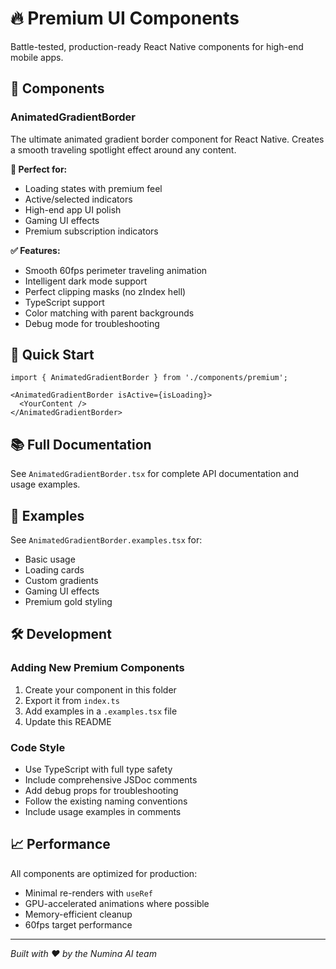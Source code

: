 # 🔥 Premium UI Components

Battle-tested, production-ready React Native components for high-end mobile apps.

## 🌟 Components

### AnimatedGradientBorder

The ultimate animated gradient border component for React Native. Creates a smooth traveling spotlight effect around any content.

**🎯 Perfect for:**
- Loading states with premium feel
- Active/selected indicators  
- High-end app UI polish
- Gaming UI effects
- Premium subscription indicators

**✅ Features:**
- Smooth 60fps perimeter traveling animation
- Intelligent dark mode support
- Perfect clipping masks (no zIndex hell)
- TypeScript support
- Color matching with parent backgrounds
- Debug mode for troubleshooting

## 🚀 Quick Start

```tsx
import { AnimatedGradientBorder } from './components/premium';

<AnimatedGradientBorder isActive={isLoading}>
  <YourContent />
</AnimatedGradientBorder>
```

## 📚 Full Documentation

See `AnimatedGradientBorder.tsx` for complete API documentation and usage examples.

## 🎨 Examples

See `AnimatedGradientBorder.examples.tsx` for:
- Basic usage
- Loading cards
- Custom gradients
- Gaming UI effects
- Premium gold styling

## 🛠️ Development

### Adding New Premium Components

1. Create your component in this folder
2. Export it from `index.ts`
3. Add examples in a `.examples.tsx` file
4. Update this README

### Code Style

- Use TypeScript with full type safety
- Include comprehensive JSDoc comments
- Add debug props for troubleshooting
- Follow the existing naming conventions
- Include usage examples in comments

## 📈 Performance

All components are optimized for production:
- Minimal re-renders with `useRef`
- GPU-accelerated animations where possible
- Memory-efficient cleanup
- 60fps target performance

---

*Built with ❤️ by the Numina AI team*